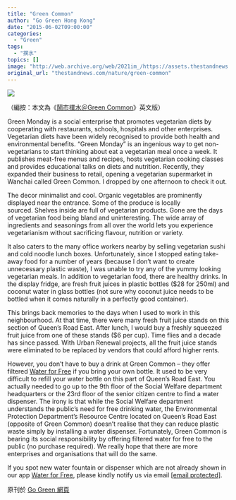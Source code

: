 ```yaml
---
title: "Green Common"
author: "Go Green Hong Kong"
date: "2015-06-02T09:00:00"
categories:
  - "Green"
tags:
  - "撲水"
topics: []
image: "http://web.archive.org/web/2021im_/https://assets.thestandnews.com/media/photos/screen-shot-2015-05-22-at-3-35-16-pm_KHal1.png"
original_url: "thestandnews.com/nature/green-common"
---
```

![](http://web.archive.org/web/2021im_/https://assets.thestandnews.com/media/photos/screen-shot-2015-05-22-at-3-35-16-pm_KHal1.png)

（編按：本文為《[鬧市撲水＠Green Common](../../nature/%E9%AC%A7%E5%B8%82%E6%92%B2%E6%B0%B4-green-common/)》英文版）

Green Monday is a social enterprise that promotes vegetarian diets by cooperating with restaurants, schools, hospitals and other enterprises. Vegetarian diets have been widely recognised to provide both health and environmental benefits. “Green Monday” is an ingenious way to get non-vegetarians to start thinking about eat a vegetarian meal once a week. It publishes meat-free menus and recipes, hosts vegetarian cooking classes and provides educational talks on diets and nutrition. Recently, they expanded their business to retail, opening a vegetarian supermarket in Wanchai called Green Common. I dropped by one afternoon to check it out.

The decor minimalist and cool. Organic vegetables are prominently displayed near the entrance. Some of the produce is locally sourced. Shelves inside are full of vegetarian products. Gone are the days of vegetarian food being bland and uninteresting. The wide array of ingredients and seasonings from all over the world lets you experience vegetarianism without sacrificing flavour, nutrition or variety.

It also caters to the many office workers nearby by selling vegetarian sushi and cold noodle lunch boxes. Unfortunately, since I stopped eating take-away food for a number of years (because I don’t want to create unnecessary plastic waste), I was unable to try any of the yummy looking vegetarian meals. In addition to vegetarian food, there are healthy drinks. In the display fridge, are fresh fruit juices in plastic bottles ($28 for 250ml) and coconut water in glass bottles (not sure why coconut juice needs to be bottled when it comes naturally in a perfectly good container).

This brings back memories to the days when I used to work in this neighbourhood. At that time, there were many fresh fruit juice stands on this section of Queen’s Road East. After lunch, I would buy a freshly squeezed fruit juice from one of these stands ($6 per cup). Time flies and a decade has since passed. With Urban Renewal projects, all the fruit juice stands were eliminated to be replaced by vendors that could afford higher rents.

However, you don’t have to buy a drink at Green Common – they offer filtered [Water for Free](http://web.archive.org/web/20210710121335/https://freewaterhk.wordpress.com/) if you bring your own bottle. It used to be very difficult to refill your water bottle on this part of Queen’s Road East. You actually needed to go up to the 9th floor of the Social Welfare department headquarters or the 23rd floor of the senior citizen centre to find a water dispenser. The irony is that while the Social Welfare department understands the public’s need for free drinking water, the Environmental Protection Department’s Resource Centre located on Queen’s Road East (opposite of Green Common) doesn’t realise that they can reduce plastic waste simply by installing a water dispenser. Fortunately, Green Common is bearing its social responsibility by offering filtered water for free to the public (no purchase required). We really hope that there are more enterprises and organisations that will do the same.

If you spot new water fountain or dispenser which are not already shown in our app [Water for Free](http://web.archive.org/web/20210710121335/https://freewaterhk.wordpress.com/), please kindly notify us via email [\[email protected\]](/web/20210710121335/https://www.thestandnews.com/cdn-cgi/l/email-protection#1c6b7d68796e7a736e7a6e797974775c7b717d7570327f7371).

原刊於 [Go Green 網頁](http://web.archive.org/web/20210710121335/https://gogreenhk.wordpress.com/)